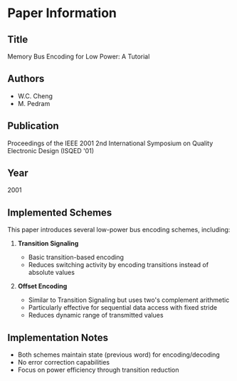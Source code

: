 # Paper Information

## Title
Memory Bus Encoding for Low Power: A Tutorial

## Authors
- W.C. Cheng
- M. Pedram

## Publication
Proceedings of the IEEE 2001 2nd International Symposium on Quality Electronic Design (ISQED '01)

## Year
2001

## Implemented Schemes
This paper introduces several low-power bus encoding schemes, including:

1. **Transition Signaling**
   - Basic transition-based encoding
   - Reduces switching activity by encoding transitions instead of absolute values

2. **Offset Encoding**
   - Similar to Transition Signaling but uses two's complement arithmetic
   - Particularly effective for sequential data access with fixed stride
   - Reduces dynamic range of transmitted values

## Implementation Notes
- Both schemes maintain state (previous word) for encoding/decoding
- No error correction capabilities
- Focus on power efficiency through transition reduction